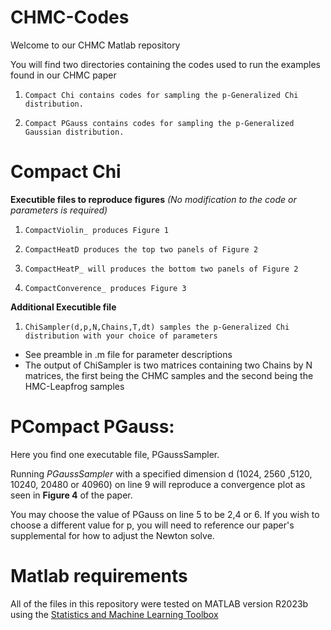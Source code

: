 # CHMC-Codes

Welcome to our CHMC Matlab repository

You will find two directories containing the codes used to run the examples found in our CHMC paper

1. `Compact Chi contains codes for sampling the p-Generalized Chi distribution.` 

2. `Compact PGauss contains codes for sampling the p-Generalized Gaussian distribution.`

# Compact Chi 
**Executible files to reproduce figures** _(No modification to the code or parameters is required)_

1. `CompactViolin_ produces Figure 1`

2. `CompactHeatD produces the top two panels of Figure 2`

3. `CompactHeatP_ will produces the bottom two panels of Figure 2`

4. `CompactConverence_ produces Figure 3`


**Additional Executible file**

1. `ChiSampler(d,p,N,Chains,T,dt) samples the p-Generalized Chi distribution with your choice of parameters`  
 - See preamble in .m file for parameter descriptions
 - The output of ChiSampler is two matrices containing two Chains by N matrices, the first being the CHMC samples and the second being the HMC-Leapfrog samples


# PCompact PGauss:
Here you find one executable file, PGaussSampler.

Running _PGaussSampler_ with a specified dimension d (1024, 2560 ,5120, 10240, 20480 or 40960) on line 9 will reproduce a convergence plot as seen in **Figure 4** of the paper.

You may choose the value of PGauss on line 5 to be 2,4 or 6. If you wish to choose a different value for p, you will need to reference our paper's supplemental for how to adjust the Newton solve.

# Matlab requirements

All of the files in this repository were tested on MATLAB version R2023b using the [Statistics and Machine Learning Toolbox](https://www.mathworks.com/products/statistics.html)